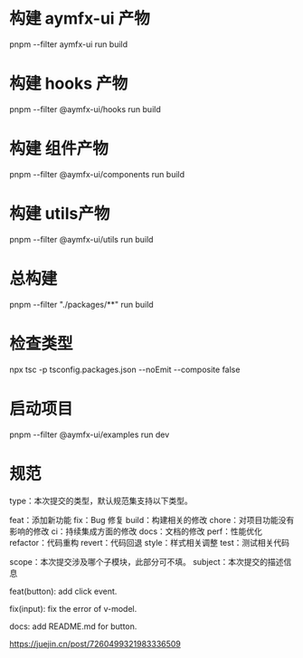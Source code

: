 # 构建 aymfx-ui 产物

pnpm --filter aymfx-ui run build

# 构建 hooks 产物

pnpm --filter @aymfx-ui/hooks run build

# 构建 组件产物

pnpm --filter @aymfx-ui/components run build

# 构建 utils产物

pnpm --filter @aymfx-ui/utils run build

# 总构建

pnpm --filter "./packages/\*\*" run build

# 检查类型

npx tsc -p tsconfig.packages.json --noEmit --composite false

# 启动项目

pnpm --filter @aymfx-ui/examples run dev

# 规范

type：本次提交的类型，默认规范集支持以下类型。

feat：添加新功能
fix：Bug 修复
build：构建相关的修改
chore：对项目功能没有影响的修改
ci：持续集成方面的修改
docs：文档的修改
perf：性能优化
refactor：代码重构
revert：代码回退
style：样式相关调整
test：测试相关代码

scope：本次提交涉及哪个子模块，此部分可不填。
subject：本次提交的描述信息

feat(button): add click event.

fix(input): fix the error of v-model.

docs: add README.md for button.

https://juejin.cn/post/7260499321983336509
